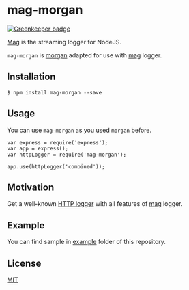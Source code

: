 # mag-morgan

[![Greenkeeper badge](https://badges.greenkeeper.io/mahnunchik/mag-morgan.svg)](https://greenkeeper.io/)

[Mag](https://github.com/mahnunchik/mag) is the streaming logger for NodeJS.

`mag-morgan` is [morgan](https://github.com/expressjs/morgan) adapted for use with [mag](https://github.com/mahnunchik/mag) logger.

## Installation

```
$ npm install mag-morgan --save
```

## Usage

You can use `mag-morgan` as you used `morgan` before.

```
var express = require('express');
var app = express();
var httpLogger = require('mag-morgan');

app.use(httpLogger('combined'));
```

## Motivation

Get a well-known [HTTP logger](https://github.com/expressjs/morgan) with all features of [mag](https://github.com/mahnunchik/mag#use-cases) logger.

## Example

You can find sample in [example](https://github.com/mahnunchik/mag-morgan/tree/master/example) folder of this repository.

## License

[MIT](https://github.com/mahnunchik/mag-morgan/blob/master/LICENSE)
